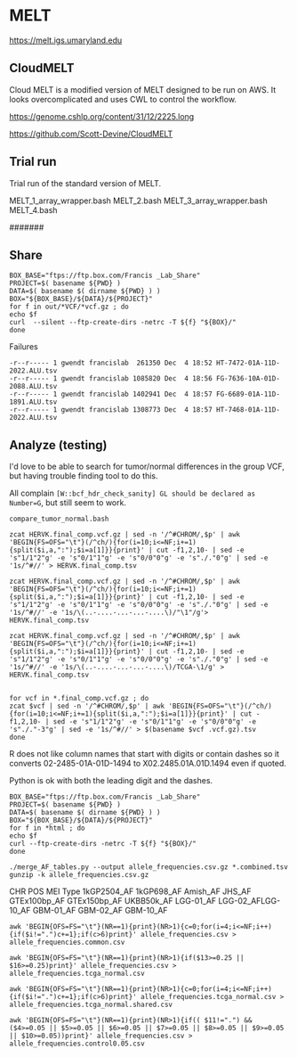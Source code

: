 
#	MELT

https://melt.igs.umaryland.edu


##	CloudMELT

Cloud MELT is a modified version of MELT designed to be run on AWS.
It looks overcomplicated and uses CWL to control the workflow.

https://genome.cshlp.org/content/31/12/2225.long

https://github.com/Scott-Devine/CloudMELT


##	Trial run

Trial run of the standard version of MELT.






MELT_1_array_wrapper.bash
MELT_2.bash
MELT_3_array_wrapper.bash
MELT_4.bash











#######











##	Share

```
BOX_BASE="ftps://ftp.box.com/Francis _Lab_Share"
PROJECT=$( basename ${PWD} )
DATA=$( basename $( dirname ${PWD} ) )
BOX="${BOX_BASE}/${DATA}/${PROJECT}"
for f in out/*VCF/*vcf.gz ; do
echo $f
curl  --silent --ftp-create-dirs -netrc -T ${f} "${BOX}/"
done
```






Failures

```
-r--r----- 1 gwendt francislab  261350 Dec  4 18:52 HT-7472-01A-11D-2022.ALU.tsv
-r--r----- 1 gwendt francislab 1085820 Dec  4 18:56 FG-7636-10A-01D-2088.ALU.tsv
-r--r----- 1 gwendt francislab 1402941 Dec  4 18:57 FG-6689-01A-11D-1891.ALU.tsv
-r--r----- 1 gwendt francislab 1308773 Dec  4 18:57 HT-7468-01A-11D-2022.ALU.tsv
```









##	Analyze (testing)


I'd love to be able to search for tumor/normal differences in the group VCF,
but having trouble finding tool to do this.


All complain `[W::bcf_hdr_check_sanity] GL should be declared as Number=G`, but still seem to work.

```
compare_tumor_normal.bash
```








```
zcat HERVK.final_comp.vcf.gz | sed -n '/^#CHROM/,$p' | awk 'BEGIN{FS=OFS="\t"}(/^ch/){for(i=10;i<=NF;i+=1){split($i,a,":");$i=a[1]}}{print}' | cut -f1,2,10- | sed -e 's"1/1"2"g' -e 's"0/1"1"g' -e 's"0/0"0"g' -e 's"./."0"g' | sed -e '1s/^#//' > HERVK.final_comp.tsv

zcat HERVK.final_comp.vcf.gz | sed -n '/^#CHROM/,$p' | awk 'BEGIN{FS=OFS="\t"}(/^ch/){for(i=10;i<=NF;i+=1){split($i,a,":");$i=a[1]}}{print}' | cut -f1,2,10- | sed -e 's"1/1"2"g' -e 's"0/1"1"g' -e 's"0/0"0"g' -e 's"./."0"g' | sed -e '1s/^#//' -e '1s/\(..-....-...-...-....\)/"\1"/g'> HERVK.final_comp.tsv

zcat HERVK.final_comp.vcf.gz | sed -n '/^#CHROM/,$p' | awk 'BEGIN{FS=OFS="\t"}(/^ch/){for(i=10;i<=NF;i+=1){split($i,a,":");$i=a[1]}}{print}' | cut -f1,2,10- | sed -e 's"1/1"2"g' -e 's"0/1"1"g' -e 's"0/0"0"g' -e 's"./."0"g' | sed -e '1s/^#//' -e '1s/\(..-....-...-...-....\)/TCGA-\1/g' > HERVK.final_comp.tsv


for vcf in *.final_comp.vcf.gz ; do
zcat $vcf | sed -n '/^#CHROM/,$p' | awk 'BEGIN{FS=OFS="\t"}(/^ch/){for(i=10;i<=NF;i+=1){split($i,a,":");$i=a[1]}}{print}' | cut -f1,2,10- | sed -e 's"1/1"2"g' -e 's"0/1"1"g' -e 's"0/0"0"g' -e 's"./."-3"g' | sed -e '1s/^#//' > $(basename $vcf .vcf.gz).tsv
done
```

R does not like column names that start with digits or contain dashes
so it converts 02-2485-01A-01D-1494 to X02.2485.01A.01D.1494 even if quoted.

Python is ok with both the leading digit and the dashes.


```
BOX_BASE="ftps://ftp.box.com/Francis _Lab_Share"
PROJECT=$( basename ${PWD} )
DATA=$( basename $( dirname ${PWD} ) )
BOX="${BOX_BASE}/${DATA}/${PROJECT}"
for f in *html ; do
echo $f
curl --ftp-create-dirs -netrc -T ${f} "${BOX}/"
done
```




```
./merge_AF_tables.py --output allele_frequencies.csv.gz *.combined.tsv
gunzip -k allele_frequencies.csv.gz
```


CHR	POS	MEI Type	1kGP2504_AF	1kGP698_AF	Amish_AF	JHS_AF	GTEx100bp_AF	GTEx150bp_AF	UKBB50k_AF	LGG-01_AF	LGG-02_AFLGG-10_AF	GBM-01_AF	GBM-02_AF	GBM-10_AF

```
awk 'BEGIN{OFS=FS="\t"}(NR==1){print}(NR>1){c=0;for(i=4;i<=NF;i++){if($i!=".")c+=1};if(c>6)print}' allele_frequencies.csv > allele_frequencies.common.csv

awk 'BEGIN{OFS=FS="\t"}(NR==1){print}(NR>1){if($13>=0.25 || $16>=0.25)print}' allele_frequencies.csv > allele_frequencies.tcga_normal.csv

awk 'BEGIN{OFS=FS="\t"}(NR==1){print}(NR>1){c=0;for(i=4;i<=NF;i++){if($i!=".")c+=1};if(c>6)print}' allele_frequencies.tcga_normal.csv > allele_frequencies.tcga_normal.shared.csv

awk 'BEGIN{OFS=FS="\t"}(NR==1){print}(NR>1){if(( $11!=".") && ($4>=0.05 || $5>=0.05 || $6>=0.05 || $7>=0.05 || $8>=0.05 || $9>=0.05 || $10>=0.05))print}' allele_frequencies.csv > allele_frequencies.control0.05.csv
```






